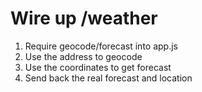# Wire up /weather 

1. Require geocode/forecast into app.js
2. Use the address to geocode
3. Use the coordinates to get forecast
4. Send back the real forecast and location